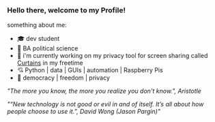 ### Hello there, welcome to my Profile!

something about me:
- 🎓 dev student  
- 📜 BA political science  
- 🔭 i'm currently working on my privacy tool for screen sharing called [Curtains](https://github.com/AbortLarboard/curtains_dev) in my freetime  
- 💘 Python | data | GUIs | automation | Raspberry Pis  
- 🫶 democracy | freedom | privacy     
    
      
*"The more you know, the more you realize you don't know.", Aristotle*  
  
*"“New technology is not good or evil in and of itself. It’s all about how people choose to use it.”, David Wong (Jason Pargin)"*



<!--
**AbortLarboard/AbortLarboard** is a ✨ _special_ ✨ repository because its `README.md` (this file) appears on your GitHub profile.

Here are some ideas to get you started:

- 🔭 I’m currently working on ...
- 🌱 I’m currently learning ...
- 👯 I’m looking to collaborate on ...
- 🤔 I’m looking for help with ...
- 💬 Ask me about ...
- 📫 How to reach me: ...
- 😄 Pronouns: ...
- ⚡ Fun fact: ...
-->
